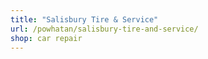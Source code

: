 ```yaml
---
title: "Salisbury Tire & Service"
url: /powhatan/salisbury-tire-and-service/
shop: car repair
---
```


